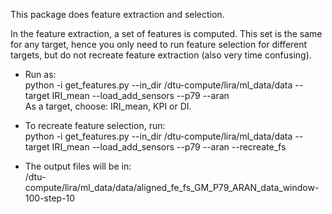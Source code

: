 This package does feature extraction and selection. 

In the feature extraction, a set of features is computed. This set is the same for any target, hence you only need to run feature selection for different targets, but do not recreate feature extraction (also very time confusing).  

* Run as:  
python -i get_features.py --in_dir /dtu-compute/lira/ml_data/data --target IRI_mean --load_add_sensors --p79 --aran  
As a target, choose: IRI_mean, KPI or DI.

* To recreate feature selection, run:  
python -i get_features.py --in_dir /dtu-compute/lira/ml_data/data --target IRI_mean --load_add_sensors --p79 --aran --recreate_fs

* The output files will be in:  
/dtu-compute/lira/ml_data/data/aligned_fe_fs_GM_P79_ARAN_data_window-100-step-10
